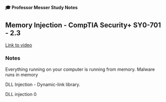 #### 🎓 Professor Messer Study Notes

## Memory Injection  - CompTIA Security+ SY0-701 - 2.3

[Link to video](https://youtu.be/kBcTczu8FsM?si=ZmLPwyv2RrcEWjYe)

### Notes

Everything running on your computer is running from memory. Malware runs in memory

DLL Injection - Dynamic-link library.

DLL injection 0









